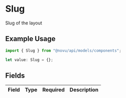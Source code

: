 # Slug

Slug of the layout

## Example Usage

```typescript
import { Slug } from "@novu/api/models/components";

let value: Slug = {};
```

## Fields

| Field       | Type        | Required    | Description |
| ----------- | ----------- | ----------- | ----------- |